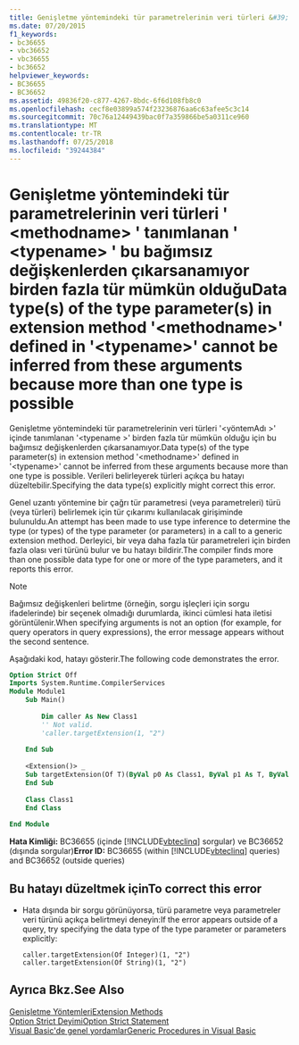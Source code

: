 ```yaml
---
title: Genişletme yöntemindeki tür parametrelerinin veri türleri &#39; &lt;methodname&gt; &#39; tanımlanan &#39; &lt;typename&gt; &#39; bu bağımsız değişkenlerden çıkarsanamıyor birden fazla tür mümkün olduğu
ms.date: 07/20/2015
f1_keywords:
- bc36655
- vbc36652
- vbc36655
- bc36652
helpviewer_keywords:
- BC36655
- BC36652
ms.assetid: 49836f20-c877-4267-8bdc-6f6d108fb8c0
ms.openlocfilehash: cecf8e03899a574f23236876aa6c63afee5c3c14
ms.sourcegitcommit: 70c76a12449439bac0f7a359866be5a0311ce960
ms.translationtype: MT
ms.contentlocale: tr-TR
ms.lasthandoff: 07/25/2018
ms.locfileid: "39244384"
---
```

# <a name="data-types-of-the-type-parameters-in-extension-method-39ltmethodnamegt39-defined-in-39lttypenamegt39-cannot-be-inferred-from-these-arguments-because-more-than-one-type-is-possible"></a><span data-ttu-id="67a5f-102">Genişletme yöntemindeki tür parametrelerinin veri türleri &#39; &lt;methodname&gt; &#39; tanımlanan &#39; &lt;typename&gt; &#39; bu bağımsız değişkenlerden çıkarsanamıyor birden fazla tür mümkün olduğu</span><span class="sxs-lookup"><span data-stu-id="67a5f-102">Data type(s) of the type parameter(s) in extension method &#39;&lt;methodname&gt;&#39; defined in &#39;&lt;typename&gt;&#39; cannot be inferred from these arguments because more than one type is possible</span></span>
<span data-ttu-id="67a5f-103">Genişletme yöntemindeki tür parametrelerinin veri türleri '\<yöntemAdı >' içinde tanımlanan '\<typename >' birden fazla tür mümkün olduğu için bu bağımsız değişkenlerden çıkarsanamıyor.</span><span class="sxs-lookup"><span data-stu-id="67a5f-103">Data type(s) of the type parameter(s) in extension method '\<methodname>' defined in '\<typename>' cannot be inferred from these arguments because more than one type is possible.</span></span> <span data-ttu-id="67a5f-104">Verileri belirleyerek türleri açıkça bu hatayı düzeltebilir.</span><span class="sxs-lookup"><span data-stu-id="67a5f-104">Specifying the data type(s) explicitly might correct this error.</span></span>  
  
 <span data-ttu-id="67a5f-105">Genel uzantı yöntemine bir çağrı tür parametresi (veya parametreleri) türü (veya türleri) belirlemek için tür çıkarımı kullanılacak girişiminde bulunuldu.</span><span class="sxs-lookup"><span data-stu-id="67a5f-105">An attempt has been made to use type inference to determine the type (or types) of the type parameter (or parameters) in a call to a generic extension method.</span></span> <span data-ttu-id="67a5f-106">Derleyici, bir veya daha fazla tür parametreleri için birden fazla olası veri türünü bulur ve bu hatayı bildirir.</span><span class="sxs-lookup"><span data-stu-id="67a5f-106">The compiler finds more than one possible data type for one or more of the type parameters, and it reports this error.</span></span>  
  
> [!NOTE]
>  <span data-ttu-id="67a5f-107">Bağımsız değişkenleri belirtme (örneğin, sorgu işleçleri için sorgu ifadelerinde) bir seçenek olmadığı durumlarda, ikinci cümlesi hata iletisi görüntülenir.</span><span class="sxs-lookup"><span data-stu-id="67a5f-107">When specifying arguments is not an option (for example, for query operators in query expressions), the error message appears without the second sentence.</span></span>  
  
 <span data-ttu-id="67a5f-108">Aşağıdaki kod, hatayı gösterir.</span><span class="sxs-lookup"><span data-stu-id="67a5f-108">The following code demonstrates the error.</span></span>  
  
```vb  
Option Strict Off  
Imports System.Runtime.CompilerServices  
Module Module1  
    Sub Main()  
  
        Dim caller As New Class1  
        '' Not valid.  
        'caller.targetExtension(1, "2")  
  
    End Sub  
  
    <Extension()> _  
    Sub targetExtension(Of T)(ByVal p0 As Class1, ByVal p1 As T, ByVal p2 As T)  
    End Sub  
  
    Class Class1  
    End Class  
  
End Module  
```  
  
 <span data-ttu-id="67a5f-109">**Hata Kimliği:** BC36655 (içinde [!INCLUDE[vbteclinq](~/includes/vbteclinq-md.md)] sorgular) ve BC36652 (dışında sorgular)</span><span class="sxs-lookup"><span data-stu-id="67a5f-109">**Error ID:** BC36655 (within [!INCLUDE[vbteclinq](~/includes/vbteclinq-md.md)] queries) and BC36652 (outside queries)</span></span>  
  
## <a name="to-correct-this-error"></a><span data-ttu-id="67a5f-110">Bu hatayı düzeltmek için</span><span class="sxs-lookup"><span data-stu-id="67a5f-110">To correct this error</span></span>  
  
-   <span data-ttu-id="67a5f-111">Hata dışında bir sorgu görünüyorsa, türü parametre veya parametreler veri türünü açıkça belirtmeyi deneyin:</span><span class="sxs-lookup"><span data-stu-id="67a5f-111">If the error appears outside of a query, try specifying the data type of the type parameter or parameters explicitly:</span></span>  
  
    ```  
    caller.targetExtension(Of Integer)(1, "2")  
    caller.targetExtension(Of String)(1, "2")  
    ```  
  
## <a name="see-also"></a><span data-ttu-id="67a5f-112">Ayrıca Bkz.</span><span class="sxs-lookup"><span data-stu-id="67a5f-112">See Also</span></span>  
 [<span data-ttu-id="67a5f-113">Genişletme Yöntemleri</span><span class="sxs-lookup"><span data-stu-id="67a5f-113">Extension Methods</span></span>](../../visual-basic/programming-guide/language-features/procedures/extension-methods.md)  
 [<span data-ttu-id="67a5f-114">Option Strict Deyimi</span><span class="sxs-lookup"><span data-stu-id="67a5f-114">Option Strict Statement</span></span>](../../visual-basic/language-reference/statements/option-strict-statement.md)  
 [<span data-ttu-id="67a5f-115">Visual Basic'de genel yordamlar</span><span class="sxs-lookup"><span data-stu-id="67a5f-115">Generic Procedures in Visual Basic</span></span>](../../visual-basic/programming-guide/language-features/data-types/generic-procedures.md)
